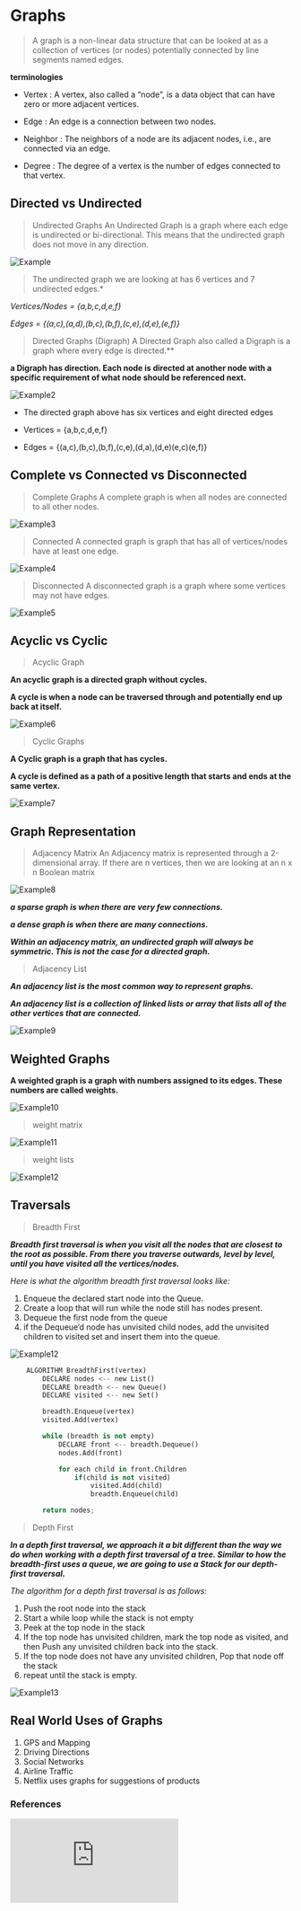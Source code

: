 # Graphs 

> A graph is a non-linear data structure that can be looked at as a collection of vertices (or nodes) potentially connected by line segments named edges.

**terminologies**

* Vertex : A vertex, also called a “node”, is a data object that can have zero or more adjacent vertices.
    
* Edge : An edge is a connection between two nodes.

* Neighbor : The neighbors of a node are its adjacent nodes, i.e., are connected via an edge.

* Degree : The degree of a vertex is the number of edges connected to that vertex.

## Directed vs Undirected 

> Undirected Graphs 
An Undirected Graph is a graph where each edge is undirected or bi-directional. This means that the undirected graph does not move in any direction.

![Example](https://codefellows.github.io/common_curriculum/data_structures_and_algorithms/Code_401/class-35/resources/assets/UndirectedGraph.PNG)

>The undirected graph we are looking at has 6 vertices and 7 undirected edges.*

*Vertices/Nodes = {a,b,c,d,e,f}*

*Edges = {(a,c),(a,d),(b,c),(b,f),(c,e),(d,e),(e,f)}*

> Directed Graphs (Digraph) 
A Directed Graph also called a Digraph is a graph where every edge is directed.**

**a Digraph has direction. Each node is directed at another node with a specific requirement of what node should be referenced next.**

![Example2](https://codefellows.github.io/common_curriculum/data_structures_and_algorithms/Code_401/class-35/resources/assets/DirectedGraph.PNG)

* The directed graph above has six vertices and eight directed edges

* Vertices = {a,b,c,d,e,f}

* Edges = {(a,c),(b,c),(b,f),(c,e),(d,a),(d,e)(e,c)(e,f)}

## Complete vs Connected vs Disconnected 

> Complete Graphs 
A complete graph is when all nodes are connected to all other nodes.

![Example3](https://codefellows.github.io/common_curriculum/data_structures_and_algorithms/Code_401/class-35/resources/assets/CompleteGraph.PNG)

> Connected 
A connected graph is graph that has all of vertices/nodes have at least one edge.

![Example4](https://codefellows.github.io/common_curriculum/data_structures_and_algorithms/Code_401/class-35/resources/assets/ConnectedGraph.PNG)

> Disconnected 
A disconnected graph is a graph where some vertices may not have edges.

![Example5](https://codefellows.github.io/common_curriculum/data_structures_and_algorithms/Code_401/class-35/resources/assets/DisconnectedGraph.PNG)

## Acyclic vs Cyclic 

> Acyclic Graph 

**An acyclic graph is a directed graph without cycles.**

**A cycle is when a node can be traversed through and potentially end up back at itself.**

![Example6](https://codefellows.github.io/common_curriculum/data_structures_and_algorithms/Code_401/class-35/resources/assets/threeAcyclic.png)

> Cyclic Graphs 

**A Cyclic graph is a graph that has cycles.**

**A cycle is defined as a path of a positive length that starts and ends at the same vertex.**

![Example7](https://codefellows.github.io/common_curriculum/data_structures_and_algorithms/Code_401/class-35/resources/assets/cyclic.PNG)

## Graph Representation 

> Adjacency Matrix 
An Adjacency matrix is represented through a 2-dimensional array. If there are n vertices, then we are looking at an n x n Boolean matrix

![Example8](https://codefellows.github.io/common_curriculum/data_structures_and_algorithms/Code_401/class-35/resources/assets/AdjMatrix.PNG)

***a sparse graph is when there are very few connections.*** 

***a dense graph is when there are many connections.***

***Within an adjacency matrix, an undirected graph will always be symmetric. This is not the case for a directed graph.***

> Adjacency List 

***An adjacency list is the most common way to represent graphs.***

***An adjacency list is a collection of linked lists or array that lists all of the other vertices that are connected.***

![Example9](https://codefellows.github.io/common_curriculum/data_structures_and_algorithms/Code_401/class-35/resources/assets/AdjList.PNG)

## Weighted Graphs 

**A weighted graph is a graph with numbers assigned to its edges. These numbers are called weights.**

![Example10](https://codefellows.github.io/common_curriculum/data_structures_and_algorithms/Code_401/class-35/resources/assets/weightGraph.PNG)

> weight matrix 

![Example11](https://codefellows.github.io/common_curriculum/data_structures_and_algorithms/Code_401/class-35/resources/assets/weightMatrix.PNG)

> weight lists

![Example12](https://codefellows.github.io/common_curriculum/data_structures_and_algorithms/Code_401/class-35/resources/assets/weightList.PNG)

## Traversals 

> Breadth First 

***Breadth first traversal is when you visit all the nodes that are closest to the root as possible. From there you traverse outwards, level by level, until you have visited all the vertices/nodes.***

*Here is what the algorithm breadth first traversal looks like:*

1. Enqueue the declared start node into the Queue.
2. Create a loop that will run while the node still has nodes present.
3. Dequeue the first node from the queue
4. if the Dequeue‘d node has unvisited child nodes, add the unvisited children to visited set and insert them into the queue.

![Example12](https://codefellows.github.io/common_curriculum/data_structures_and_algorithms/Code_401/class-35/resources/assets/BreadthFirst.PNG)

```py
    ALGORITHM BreadthFirst(vertex)
        DECLARE nodes <-- new List()
        DECLARE breadth <-- new Queue()
        DECLARE visited <-- new Set()

        breadth.Enqueue(vertex)
        visited.Add(vertex)

        while (breadth is not empty)
            DECLARE front <-- breadth.Dequeue()
            nodes.Add(front)

            for each child in front.Children
                if(child is not visited)
                    visited.Add(child)
                    breadth.Enqueue(child)   

        return nodes;
```
> Depth First 

***In a depth first traversal, we approach it a bit different than the way we do when working with a depth first traversal of a tree. Similar to how the breadth-first uses a queue, we are going to use a Stack for our depth-first traversal.***

*The algorithm for a depth first traversal is as follows:*

1. Push the root node into the stack
2. Start a while loop while the stack is not empty
3. Peek at the top node in the stack
4. If the top node has unvisited children, mark the top node as visited, and then Push any unvisited children back into the stack.
5. If the top node does not have any unvisited children, Pop that node off the stack
6. repeat until the stack is empty.

![Example13](https://codefellows.github.io/common_curriculum/data_structures_and_algorithms/Code_401/class-35/resources/assets/Depth1.PNG)

## Real World Uses of Graphs 

1. GPS and Mapping
2. Driving Directions
3. Social Networks
4. Airline Traffic
5. Netflix uses graphs for suggestions of products

### References
![Graph](https://codefellows.github.io/common_curriculum/data_structures_and_algorithms/Code_401/class-35/resources/graphs.html)